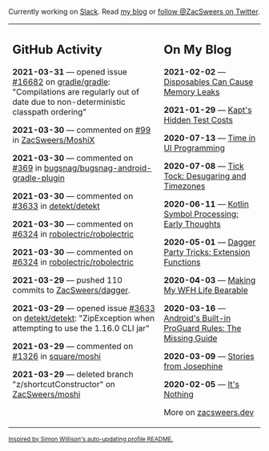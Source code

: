 Currently working on [Slack](https://slack.com/). Read [my blog](https://zacsweers.dev/) or [follow @ZacSweers on Twitter](https://twitter.com/ZacSweers).

<table><tr><td valign="top" width="60%">

## GitHub Activity
<!-- githubActivity starts -->
**2021-03-31** — opened issue [#16682](https://api.github.com/repos/gradle/gradle/issues/16682) on [gradle/gradle](https://api.github.com/repos/gradle/gradle): "Compilations are regularly out of date due to non-deterministic classpath ordering"

**2021-03-30** — commented on [#99](https://github.com/ZacSweers/MoshiX/issues/99#issuecomment-810723063) in [ZacSweers/MoshiX](https://api.github.com/repos/ZacSweers/MoshiX)

**2021-03-30** — commented on [#369](https://github.com/bugsnag/bugsnag-android-gradle-plugin/issues/369#issuecomment-810567139) in [bugsnag/bugsnag-android-gradle-plugin](https://api.github.com/repos/bugsnag/bugsnag-android-gradle-plugin)

**2021-03-30** — commented on [#3633](https://github.com/detekt/detekt/issues/3633#issuecomment-810499910) in [detekt/detekt](https://api.github.com/repos/detekt/detekt)

**2021-03-30** — commented on [#6324](https://github.com/robolectric/robolectric/pull/6324#issuecomment-809916530) in [robolectric/robolectric](https://api.github.com/repos/robolectric/robolectric)

**2021-03-30** — commented on [#6324](https://github.com/robolectric/robolectric/pull/6324#issuecomment-809898753) in [robolectric/robolectric](https://api.github.com/repos/robolectric/robolectric)

**2021-03-29** — pushed 110 commits to [ZacSweers/dagger](https://api.github.com/repos/ZacSweers/dagger).

**2021-03-29** — opened issue [#3633](https://api.github.com/repos/detekt/detekt/issues/3633) on [detekt/detekt](https://api.github.com/repos/detekt/detekt): "ZipException when attempting to use the 1.16.0 CLI jar"

**2021-03-29** — commented on [#1326](https://github.com/square/moshi/pull/1326#issuecomment-809843662) in [square/moshi](https://api.github.com/repos/square/moshi)

**2021-03-29** — deleted branch "z/shortcutConstructor" on [ZacSweers/moshi](https://api.github.com/repos/ZacSweers/moshi)
<!-- githubActivity ends -->
</td><td valign="top" width="40%">

## On My Blog
<!-- blog starts -->
**2021-02-02** — [Disposables Can Cause Memory Leaks](https://www.zacsweers.dev/disposables-can-cause-memory-leaks/)

**2021-01-29** — [Kapt's Hidden Test Costs](https://www.zacsweers.dev/kapts-hidden-test-costs/)

**2020-07-13** — [Time in UI Programming](https://www.zacsweers.dev/time-in-ui/)

**2020-07-08** — [Tick Tock: Desugaring and Timezones](https://www.zacsweers.dev/ticktock-desugaring-timezones/)

**2020-06-11** — [Kotlin Symbol Processing: Early Thoughts](https://www.zacsweers.dev/kotlin-symbol-processor-early-thoughts/)

**2020-05-01** — [Dagger Party Tricks: Extension Functions](https://www.zacsweers.dev/dagger-party-tricks-extension-functions/)

**2020-04-03** — [Making My WFH Life Bearable](https://www.zacsweers.dev/making-wfh-life-bearable/)

**2020-03-16** — [Android's Built-in ProGuard Rules: The Missing Guide](https://www.zacsweers.dev/android-proguard-rules/)

**2020-03-09** — [Stories from Josephine](https://www.zacsweers.dev/stories-from-josephine/)

**2020-02-05** — [It's Nothing](https://www.zacsweers.dev/its-nothing/)
<!-- blog ends -->
More on [zacsweers.dev](https://zacsweers.dev/)
</td></tr></table>

<sub><a href="https://simonwillison.net/2020/Jul/10/self-updating-profile-readme/">Inspired by Simon Willison's auto-updating profile README.</a></sub>
